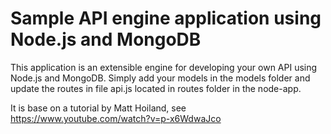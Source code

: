 #  Sample API engine application using Node.js and MongoDB

This application is an extensible engine for developing your own API using Node.js and MongoDB. Simply add your models in the models folder and update the routes in file api.js located in routes folder in the node-app.

It is base on a tutorial by Matt Hoiland, see https://www.youtube.com/watch?v=p-x6WdwaJco
